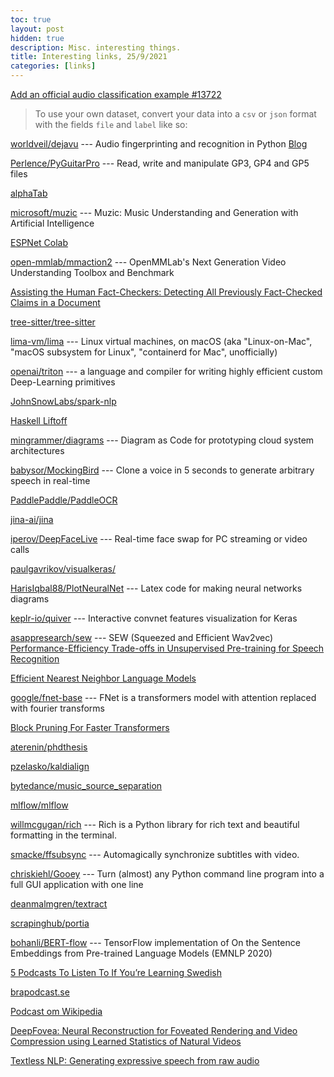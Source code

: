 ```yaml
---
toc: true
layout: post
hidden: true
description: Misc. interesting things.
title: Interesting links, 25/9/2021
categories: [links]
---
```


[Add an official audio classification example #13722](https://github.com/huggingface/transformers/pull/13722)

> To use your own dataset, convert your data into a `csv` or `json` format with the fields `file` and `label` like so:

[worldveil/dejavu](https://github.com/worldveil/dejavu) --- Audio fingerprinting and recognition in Python
[Blog](https://willdrevo.com/fingerprinting-and-audio-recognition-with-python/)

[Perlence/PyGuitarPro](https://github.com/Perlence/PyGuitarPro) --- Read, write and manipulate GP3, GP4 and GP5 files

[alphaTab](https://www.alphatab.net/)

[microsoft/muzic](https://github.com/microsoft/muzic) --- Muzic: Music Understanding and Generation with Artificial Intelligence

[ESPNet Colab](https://colab.research.google.com/github/espnet/notebook/blob/master/espnet2_tutorial_2021_CMU_11751_18781.ipynb)

[open-mmlab/mmaction2](https://github.com/open-mmlab/mmaction2) --- OpenMMLab's Next Generation Video Understanding Toolbox and Benchmark

[Assisting the Human Fact-Checkers: Detecting All Previously Fact-Checked Claims in a Document](https://arxiv.org/abs/2109.07410)

[tree-sitter/tree-sitter](https://github.com/tree-sitter/tree-sitter)

[lima-vm/lima](https://github.com/lima-vm/lima) --- Linux virtual machines, on macOS (aka "Linux-on-Mac", "macOS subsystem for Linux", "containerd for Mac", unofficially)

[openai/triton](https://github.com/openai/triton) ---  a language and compiler for writing highly efficient custom Deep-Learning primitives

[JohnSnowLabs/spark-nlp](https://github.com/JohnSnowLabs/spark-nlp)

[Haskell Liftoff](https://mmhaskell.com/liftoff)

[mingrammer/diagrams](https://github.com/mingrammer/diagrams) --- Diagram as Code for prototyping cloud system architectures

[babysor/MockingBird](https://github.com/babysor/MockingBird) --- Clone a voice in 5 seconds to generate arbitrary speech in real-time

[PaddlePaddle/PaddleOCR](https://github.com/PaddlePaddle/PaddleOCR)

[jina-ai/jina](https://github.com/jina-ai/jina)

[iperov/DeepFaceLive](https://github.com/iperov/DeepFaceLive) --- Real-time face swap for PC streaming or video calls

[paulgavrikov/visualkeras/](https://github.com/paulgavrikov/visualkeras/)

[HarisIqbal88/PlotNeuralNet](https://github.com/HarisIqbal88/PlotNeuralNet) --- Latex code for making neural networks diagrams

[keplr-io/quiver](https://github.com/keplr-io/quiver) --- Interactive convnet features visualization for Keras

[asappresearch/sew](https://github.com/asappresearch/sew) --- SEW (Squeezed and Efficient Wav2vec)
[Performance-Efficiency Trade-offs in Unsupervised Pre-training for Speech Recognition](https://arxiv.org/abs/2109.06870)

[Efficient Nearest Neighbor Language Models](https://arxiv.org/abs/2109.04212)

[google/fnet-base](https://huggingface.co/google/fnet-base) --- FNet is a transformers model with attention replaced with fourier transforms

[Block Pruning For Faster Transformers](https://arxiv.org/abs/2109.04838)

[aterenin/phdthesis](https://github.com/aterenin/phdthesis)

[pzelasko/kaldialign](https://github.com/pzelasko/kaldialign)

[bytedance/music_source_separation](https://github.com/bytedance/music_source_separation)

[mlflow/mlflow](https://github.com/mlflow/mlflow)

[willmcgugan/rich](https://github.com/willmcgugan/rich) --- Rich is a Python library for rich text and beautiful formatting in the terminal.

[smacke/ffsubsync](https://github.com/smacke/ffsubsync) --- Automagically synchronize subtitles with video.

[chriskiehl/Gooey](https://github.com/chriskiehl/Gooey) --- Turn (almost) any Python command line program into a full GUI application with one line

[deanmalmgren/textract](https://github.com/deanmalmgren/textract)

[scrapinghub/portia](https://github.com/scrapinghub/portia)

[bohanli/BERT-flow](https://github.com/bohanli/BERT-flow) --- TensorFlow implementation of On the Sentence Embeddings from Pre-trained Language Models (EMNLP 2020)

[5 Podcasts To Listen To If You’re Learning Swedish](https://www.babbel.com/en/magazine/5-best-podcasts-for-swedish-language-learners)

[brapodcast.se](https://brapodcast.se/)

[Podcast om Wikipedia](https://wikimedia.se/2015/03/19/podcast-om-wikipedia/)

[DeepFovea: Neural Reconstruction for Foveated Rendering and Video Compression using Learned Statistics of Natural Videos](https://research.fb.com/publications/deepfovea-neural-reconstruction-for-foveated-rendering-and-video-compression-using-learned-statistics-of-natural-videos/)

[Textless NLP: Generating expressive speech from raw audio](https://ai.facebook.com/blog/textless-nlp-generating-expressive-speech-from-raw-audio)
